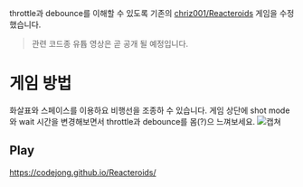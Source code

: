 throttle과 debounce를 이해할 수 있도록 기존의 [chriz001/Reacteroids](https://github.com/chriz001/Reacteroids) 게임을 수정했습니다.

> 관련 코드종 유튭 영상은 곧 공개 될 예정입니다.

# 게임 방법
화살표와 스페이스를 이용하요 비행선을 조종하 수 있습니다. 게임 상단에 shot mode와 wait 시간을 변경해보면서 throttle과 debounce를 몸(?)으 느껴보세요.
![캡쳐](https://ws2.sinaimg.cn/large/006tNbRwgy1fw1tnj99hjj309r02kjrh.jpg)

## Play
https://codejong.github.io/Reacteroids/
